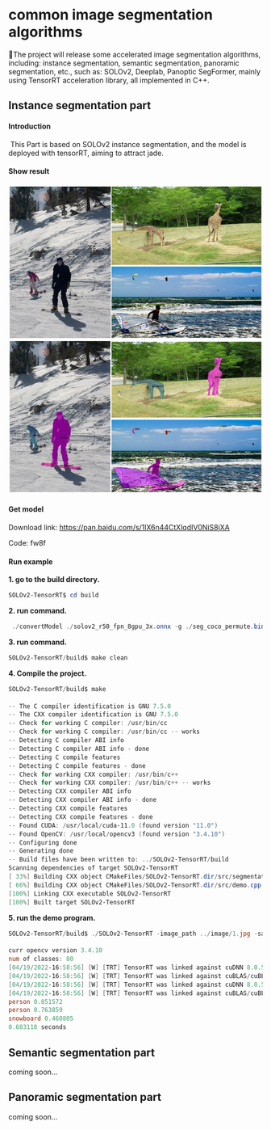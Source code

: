 # common image segmentation algorithms

🚀The project will release some accelerated image segmentation algorithms, including: instance segmentation, semantic segmentation, panoramic segmentation, etc., such as: SOLOv2, Deeplab, Panoptic SegFormer, mainly using TensorRT acceleration library, all implemented in C++.

## Instance segmentation part

#### Introduction

​		This Part is based on SOLOv2 instance segmentation, and the model is deployed with tensorRT, aiming to attract jade.

#### Show result

<img src="./SOLOv2-TensorRT/image/result.jpg" alt="result1" style="zoom:120%;" />

#### Get model

Download link:  https://pan.baidu.com/s/1lX6n44CtXlqdIV0NiS8jXA

Code: fw8f

#### Run example

**1. go to the build directory.**

```powershell
SOLOv2-TensorRT$ cd build
```

**2. run command.**

```powershell
 ./convertModel ./solov2_r50_fpn_8gpu_3x.onnx -g ./seg_coco_permute.bin
```

**3. run command.**

```powershell
SOLOv2-TensorRT/build$ make clean
```

**4. Compile the project.**

```powershell
SOLOv2-TensorRT/build$ make

-- The C compiler identification is GNU 7.5.0
-- The CXX compiler identification is GNU 7.5.0
-- Check for working C compiler: /usr/bin/cc
-- Check for working C compiler: /usr/bin/cc -- works
-- Detecting C compiler ABI info
-- Detecting C compiler ABI info - done
-- Detecting C compile features
-- Detecting C compile features - done
-- Check for working CXX compiler: /usr/bin/c++
-- Check for working CXX compiler: /usr/bin/c++ -- works
-- Detecting CXX compiler ABI info
-- Detecting CXX compiler ABI info - done
-- Detecting CXX compile features
-- Detecting CXX compile features - done
-- Found CUDA: /usr/local/cuda-11.0 (found version "11.0") 
-- Found OpenCV: /usr/local/opencv3 (found version "3.4.10") 
-- Configuring done
-- Generating done
-- Build files have been written to: ../SOLOv2-TensorRT/build
Scanning dependencies of target SOLOv2-TensorRT
[ 33%] Building CXX object CMakeFiles/SOLOv2-TensorRT.dir/src/segmentation_trt.cpp.o
[ 66%] Building CXX object CMakeFiles/SOLOv2-TensorRT.dir/src/demo.cpp.o
[100%] Linking CXX executable SOLOv2-TensorRT
[100%] Built target SOLOv2-TensorRT
```

**5. run the demo program.**

```powershell
SOLOv2-TensorRT/build$ ./SOLOv2-TensorRT -image_path ../image/1.jpg -save_path ./demo1.jpg

curr opencv version 3.4.10
num of classes: 80
[04/19/2022-16:58:56] [W] [TRT] TensorRT was linked against cuDNN 8.0.5 but loaded cuDNN 8.0.2
[04/19/2022-16:58:56] [W] [TRT] TensorRT was linked against cuBLAS/cuBLAS LT 11.2.0 but loaded cuBLAS/cuBLAS LT 11.1.0
[04/19/2022-16:58:56] [W] [TRT] TensorRT was linked against cuDNN 8.0.5 but loaded cuDNN 8.0.2
[04/19/2022-16:58:56] [W] [TRT] TensorRT was linked against cuBLAS/cuBLAS LT 11.2.0 but loaded cuBLAS/cuBLAS LT 11.1.0
person 0.851572
person 0.763859
snowboard 0.460805
0.683118 seconds
```

## Semantic segmentation part

coming soon...

## Panoramic segmentation part

coming soon...
